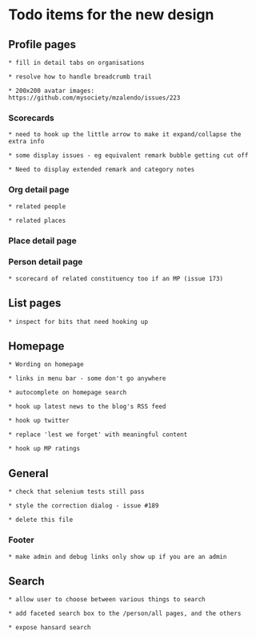 # Todo items for the new design

## Profile pages

    * fill in detail tabs on organisations

    * resolve how to handle breadcrumb trail

    * 200x200 avatar images: https://github.com/mysociety/mzalendo/issues/223

### Scorecards

    * need to hook up the little arrow to make it expand/collapse the extra info
    
    * some display issues - eg equivalent remark bubble getting cut off
    
    * Need to display extended remark and category notes


### Org detail page
    
    * related people
    
    * related places
        
### Place detail page

### Person detail page

    * scorecard of related constituency too if an MP (issue 173)


## List pages

    * inspect for bits that need hooking up


## Homepage

    * Wording on homepage

    * links in menu bar - some don't go anywhere

    * autocomplete on homepage search

    * hook up latest news to the blog's RSS feed
    
    * hook up twitter
    
    * replace 'lest we forget' with meaningful content
    
    * hook up MP ratings
    

## General

    * check that selenium tests still pass

    * style the correction dialog - issue #189

    * delete this file
    
### Footer

    * make admin and debug links only show up if you are an admin


## Search

    * allow user to choose between various things to search
    
    * add faceted search box to the /person/all pages, and the others
    
    * expose hansard search



